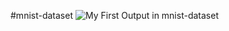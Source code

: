 #mnist-dataset
![My First Output in mnist-dataset](https://drive.google.com/uc?export=view&id=1q-rP1JS25tetKWLj9NSmEJQT4N1PnQzX)
